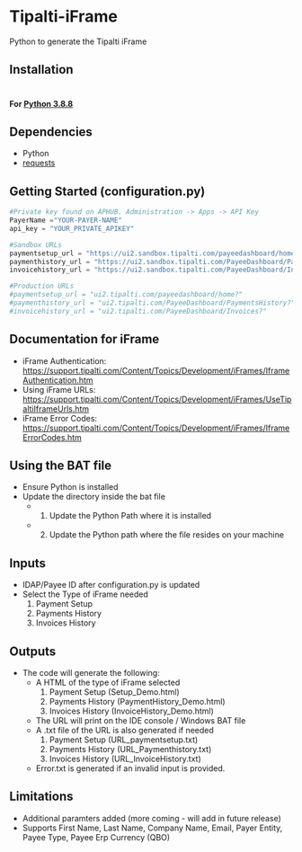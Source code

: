 # Tipalti-iFrame
Python to generate the Tipalti iFrame
## Installation
#
#### For [Python 3.8.8](https://www.python.org/)


## Dependencies

* Python
* [requests](https://pypi.org/project/requests/)

## Getting Started (configuration.py)
  ```python
  #Private key found on APHUB. Administration -> Apps -> API Key
  PayerName ="YOUR-PAYER-NAME"
  api_key = "YOUR_PRIVATE_APIKEY"

  #Sandbox URLs
  paymentsetup_url = "https://ui2.sandbox.tipalti.com/payeedashboard/home?"
  paymenthistory_url = "https://ui2.sandbox.tipalti.com/PayeeDashboard/PaymentsHistory?"
  invoicehistory_url = "https://ui2.sandbox.tipalti.com/PayeeDashboard/Invoices?"

  #Production URLs
  #paymentsetup_url = "ui2.tipalti.com/payeedashboard/home?"
  #paymenthistory_url = "ui2.tipalti.com/PayeeDashboard/PaymentsHistory?"
  #invoicehistory_url = "ui2.tipalti.com/PayeeDashboard/Invoices?"
  ```

## Documentation for iFrame

* iFrame Authentication: https://support.tipalti.com/Content/Topics/Development/iFrames/IframeAuthentication.htm
* Using iFrame URLs: https://support.tipalti.com/Content/Topics/Development/iFrames/UseTipaltiIframeUrls.htm
* iFrame Error Codes: https://support.tipalti.com/Content/Topics/Development/iFrames/IframeErrorCodes.htm

## Using the BAT file
* Ensure Python is installed
* Update the directory inside the bat file
  * 1. Update the Python Path where it is installed
  * 2. Update the Python path where the file resides on your machine

## Inputs
  * IDAP/Payee ID after configuration.py is updated
  * Select the Type of iFrame needed
    1. Payment Setup
    2. Payments History
    3. Invoices History 

## Outputs
* The code will generate the following:
  * A HTML of the type of iFrame selected
     1. Payment Setup (Setup_Demo.html)
     2. Payments History (PaymentHistory_Demo.html)
     3. Invoices History (InvoiceHistory_Demo.html)
  * The URL will print on the IDE console / Windows BAT file
  * A .txt file of the URL is also generated if needed
     1. Payment Setup (URL_paymentsetup.txt)
     2. Payments History (URL_Paymenthistory.txt)
     3. Invoices History (URL_InvoiceHistory.txt)
  * Error.txt is generated if an invalid input is provided.

## Limitations
 * Additional paramters added (more coming - will add in future release)
 * Supports First Name, Last Name, Company Name, Email, Payer Entity, Payee Type, Payee Erp Currency (QBO)
